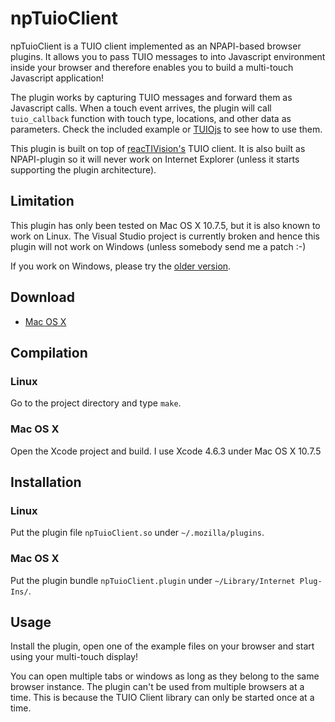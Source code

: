 npTuioClient
============

npTuioClient is a TUIO client implemented as an NPAPI-based browser
plugins. It allows you to pass TUIO messages to into Javascript
environment inside your browser and therefore enables you to build a
multi-touch Javascript application!

The plugin works by capturing TUIO messages and forward them as
Javascript calls. When a touch event arrives, the plugin will call
`tuio_callback` function with touch type, locations, and other data as
parameters. Check the included example or
[TUIOjs](https://github.com/fajran/tuiojs) to see how to use them.

This plugin is built on top of
[reacTIVision's](http://reactivision.sourceforge.net/) TUIO client. It
is also built as NPAPI-plugin so it will never work on Internet
Explorer (unless it starts supporting the plugin architecture).

Limitation
----------

This plugin has only been tested on Mac OS X 10.7.5, but it is also
known to work on Linux. The Visual Studio project is currently broken
and hence this plugin will not work on Windows (unless somebody send
me a patch :-)

If you work on Windows, please try the [older
version](https://github.com/fajran/npTuioClient/tree/old).

Download
--------

* [Mac OS X](https://fajran.s3.amazonaws.com/github/npTuioClient/npTuioClient-1.5b2-mac.zip)

Compilation
-----------

### Linux

Go to the project directory and type `make`.

### Mac OS X

Open the Xcode project and build. I use Xcode 4.6.3 under Mac OS X 10.7.5

Installation
------------

### Linux

Put the plugin file `npTuioClient.so` under `~/.mozilla/plugins`.

### Mac OS X

Put the plugin bundle `npTuioClient.plugin` under `~/Library/Internet Plug-Ins/`.

Usage
-----

Install the plugin, open one of the example files on your browser and
start using your multi-touch display!

You can open multiple tabs or windows as long as they belong to the
same browser instance. The plugin can't be used from multiple browsers
at a time. This is because the TUIO Client library can only be started
once at a time.

